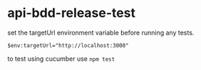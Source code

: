 # api-bdd-release-test

set the targetUrl environment variable before running any tests.  

`$env:targetUrl="http://localhost:3000"`

to test using cucumber use `npm test`
